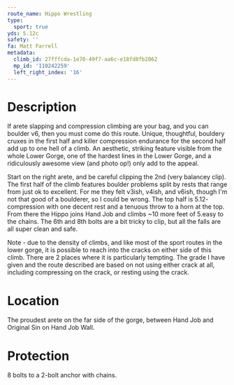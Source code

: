```yaml
---
route_name: Hippo Wrestling
type:
  sport: true
yds: 5.12c
safety: ''
fa: Matt Farrell
metadata:
  climb_id: 27fffcda-1e70-49f7-aa6c-e18fd8fb2062
  mp_id: '110242259'
  left_right_index: '16'
---
```

# Description
If arete slapping and compression climbing are your bag, and you can boulder v6, then you must come do this route.  Unique, thoughtful, bouldery cruxes in the first half and killer compression endurance for the second half add up to one hell of a climb.  An aesthetic, striking feature visible from the whole Lower Gorge, one of the hardest lines in the Lower Gorge, and a ridiculously awesome view (and photo op!) only add to the appeal.

Start on the right arete, and be careful clipping the 2nd (very balancey clip).  The first half of the climb features boulder problems split by rests that range from just ok to excellent.  For me they felt v3ish, v4ish, and v6ish, though I'm not that good of a boulderer, so I could be wrong.  The top half is 5.12- compression with one decent rest and a tenuous throw to a horn at the top.  From there the Hippo joins Hand Job and climbs ~10 more feet of 5.easy to the chains.  The 6th and 8th bolts are a bit tricky to clip, but all the falls are all super clean and safe.

Note - due to the density of climbs, and like most of the sport routes in the lower gorge, it is possible to reach into the cracks on either side of this climb.  There are 2 places where it is particularly tempting.  The grade I have given and the route described are based on not using either crack at all, including compressing on the crack, or resting using the crack.

# Location
The proudest arete on the far side of the gorge, between Hand Job and Original Sin on Hand Job Wall.

# Protection
8 bolts to a 2-bolt anchor with chains.
